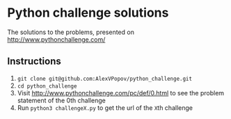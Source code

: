 # Python challenge solutions

The solutions to the problems, presented on http://www.pythonchallenge.com/

## Instructions

1. `git clone git@github.com:AlexVPopov/python_challenge.git`
1. `cd python_challenge`
1. Visit http://www.pythonchallenge.com/pc/def/0.html to see the problem statement of the 0th challenge
1. Run `python3 challengeX.py` to get the url of the `X`th challenge

